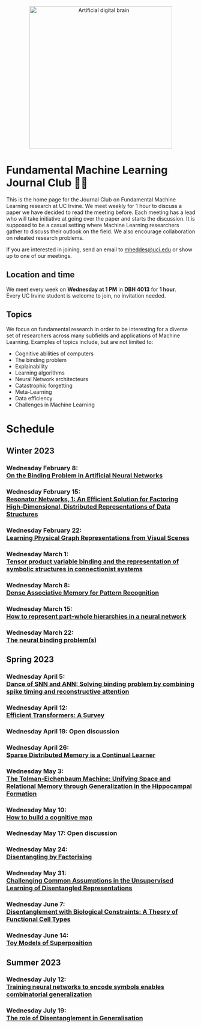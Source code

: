 <div align="center">
    <img width="380px" alt="Artificial digital brain" src="https://raw.githubusercontent.com/mikeheddes/fundamental-ai-jounal-club/main/digital-artificial-brain.png" />
</div>

# Fundamental Machine Learning Journal Club 🤖📖

This is the home page for the Journal Club on Fundamental Machine Learning research at UC Irvine. We meet weekly for 1 hour to discuss a paper we have decided to read the meeting before. Each meeting has a lead who will take initiative at going over the paper and starts the discussion. It is supposed to be a casual setting where Machine Learning researchers gather to discuss their outlook on the field. We also encourage collaboration on releated research problems.

If you are interested in joining, send an email to [mheddes@uci.edu](mailto:mheddes@uci.edu) or show up to one of our meetings.

## Location and time

We meet every week on **Wednesday at 1 PM** in **DBH 4013** for **1 hour**.<br/>
Every UC Irvine student is welcome to join, no invitation needed.

## Topics

We focus on fundamental research in order to be interesting for a diverse set of researchers across many subfields and applications of Machine Learning. Examples of topics include, but are not limited to:

- Cognitive abilities of computers
- The binding problem
- Explainability
- Learning algorithms
- Neural Network architecteurs
- Catastrophic forgetting
- Meta-Learning
- Data efficiency
- Challenges in Machine Learning

# Schedule

## Winter 2023

### Wednesday February 8: <br/>[On the Binding Problem in Artificial Neural Networks](https://arxiv.org/abs/2012.05208)

### Wednesday February 15: <br/>[Resonator Networks, 1: An Efficient Solution for Factoring High-Dimensional, Distributed Representations of Data Structures](https://par.nsf.gov/servlets/purl/10294577)

### Wednesday February 22: <br/>[Learning Physical Graph Representations from Visual Scenes](https://proceedings.neurips.cc/paper/2020/hash/4324e8d0d37b110ee1a4f1633ac52df5-Abstract.html)

### Wednesday March 1: <br/>[Tensor product variable binding and the representation of symbolic structures in connectionist systems](https://www.sciencedirect.com/science/article/pii/000437029090007M)

### Wednesday March 8: <br/>[Dense Associative Memory for Pattern Recognition](https://papers.nips.cc/paper/2016/hash/eaae339c4d89fc102edd9dbdb6a28915-Abstract.html)

### Wednesday March 15: <br/>[How to represent part-whole hierarchies in a neural network](https://arxiv.org/abs/2102.12627)

### Wednesday March 22: <br/>[The neural binding problem(s)](https://www.ncbi.nlm.nih.gov/pmc/articles/PMC3538094/)

## Spring 2023

### Wednesday April 5: <br/>[Dance of SNN and ANN: Solving binding problem by combining spike timing and reconstructive attention](https://openreview.net/forum?id=-yiZR4_Xhh)

### Wednesday April 12: <br/>[Efficient Transformers: A Survey](https://dl.acm.org/doi/full/10.1145/3530811)

### Wednesday April 19: Open discussion

### Wednesday April 26: <br/>[Sparse Distributed Memory is a Continual Learner ](https://openreview.net/forum?id=JknGeelZJpHP)

### Wednesday May 3: <br/>[The Tolman-Eichenbaum Machine: Unifying Space and Relational Memory through Generalization in the Hippocampal Formation](https://www.sciencedirect.com/science/article/pii/S009286742031388X)

### Wednesday May 10: <br/>[How to build a cognitive map](https://www.nature.com/articles/s41593-022-01153-y) 

### Wednesday May 17: Open discussion

### Wednesday May 24: <br/>[Disentangling by Factorising](http://proceedings.mlr.press/v80/kim18b.html)

### Wednesday May 31: <br/>[Challenging Common Assumptions in the Unsupervised Learning of Disentangled Representations](https://proceedings.mlr.press/v97/locatello19a.html)

### Wednesday June 7: <br/>[Disentanglement with Biological Constraints: A Theory of Functional Cell Types](https://openreview.net/forum?id=9Z_GfhZnGH)

### Wednesday June 14: <br/>[Toy Models of Superposition](https://transformer-circuits.pub/2022/toy_model/index.html)

## Summer 2023

### Wednesday July 12: <br/>[Training neural networks to encode symbols enables combinatorial generalization](https://royalsocietypublishing.org/doi/full/10.1098/rstb.2019.0309)

### Wednesday July 19: <br/>[The role of Disentanglement in Generalisation](https://openreview.net/forum?id=qbH974jKUVy)
